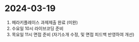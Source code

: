 # 2024-03-19
1. 메라키플레이스 과제제출 완료 (미완)
2. 수요일 10시 라이브코딩 준비
3. 목요일 11시 면접 준비 (자기소개 수정, 및 면접 피드백 반영하여 개선)